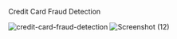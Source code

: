 Credit Card Fraud Detection


![credit-card-fraud-detection](https://user-images.githubusercontent.com/76477323/225024235-93219b3c-0c94-4563-8228-db8b298f9269.jpg)
![Screenshot (12)](https://github.com/pawanraj77/Projects/assets/76477323/b81d1d09-6d51-4078-8742-38e811d89762)
